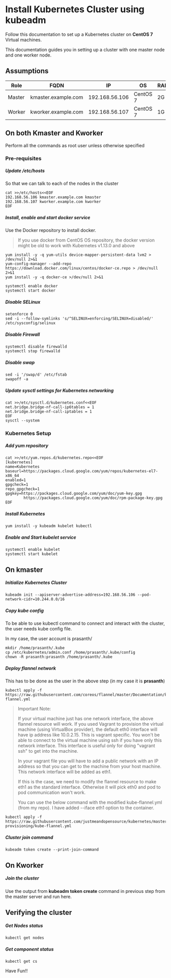 # Install Kubernetes Cluster using kubeadm
Follow this documentation to set up a Kubernetes cluster on __CentOS 7__ Virtual machines.

This documentation guides you in setting up a cluster with one master node and one worker node.

## Assumptions
|Role|FQDN|IP|OS|RAM|CPU|
|----|----|----|----|----|----|
|Master|kmaster.example.com|192.168.56.106|CentOS 7|2G|2|
|Worker|kworker.example.com|192.168.56.107|CentOS 7|1G|1|

## On both Kmaster and Kworker
Perform all the commands as root user unless otherwise specified
### Pre-requisites
##### Update /etc/hosts
So that we can talk to each of the nodes in the cluster
```
cat >>/etc/hosts<<EOF
192.168.56.106 kmaster.example.com kmaster
192.168.56.107 kworker.example.com kworker
EOF
```
##### Install, enable and start docker service
Use the Docker repository to install docker.
> If you use docker from CentOS OS repository, the docker version might be old to work with Kubernetes v1.13.0 and above
```
yum install -y -q yum-utils device-mapper-persistent-data lvm2 > /dev/null 2>&1
yum-config-manager --add-repo https://download.docker.com/linux/centos/docker-ce.repo > /dev/null 2>&1
yum install -y -q docker-ce >/dev/null 2>&1

systemctl enable docker
systemctl start docker
```
##### Disable SELinux
```
setenforce 0
sed -i --follow-symlinks 's/^SELINUX=enforcing/SELINUX=disabled/' /etc/sysconfig/selinux
```
##### Disable Firewall
```
systemctl disable firewalld
systemctl stop firewalld
```
##### Disable swap
```
sed -i '/swap/d' /etc/fstab
swapoff -a
```
##### Update sysctl settings for Kubernetes networking
```
cat >>/etc/sysctl.d/kubernetes.conf<<EOF
net.bridge.bridge-nf-call-ip6tables = 1
net.bridge.bridge-nf-call-iptables = 1
EOF
sysctl --system
```
### Kubernetes Setup
##### Add yum repository
```
cat >>/etc/yum.repos.d/kubernetes.repo<<EOF
[kubernetes]
name=Kubernetes
baseurl=https://packages.cloud.google.com/yum/repos/kubernetes-el7-x86_64
enabled=1
gpgcheck=1
repo_gpgcheck=1
gpgkey=https://packages.cloud.google.com/yum/doc/yum-key.gpg
        https://packages.cloud.google.com/yum/doc/rpm-package-key.gpg
EOF
```
##### Install Kubernetes
```
yum install -y kubeadm kubelet kubectl
```
##### Enable and Start kubelet service
```
systemctl enable kubelet
systemctl start kubelet
```
## On kmaster
##### Initialize Kubernetes Cluster
```
kubeadm init --apiserver-advertise-address=192.168.56.106 --pod-network-cidr=10.244.0.0/16
```
##### Copy kube config
To be able to use kubectl command to connect and interact with the cluster, the user needs kube config file.

In my case, the user account is prasanth/
```
mkdir /home/prasanth/.kube
cp /etc/kubernetes/admin.conf /home/prasanth/.kube/config
chown -R prasanth:prasanth /home/prasanth/.kube
```
##### Deploy flannel network
This has to be done as the user in the above step (in my case it is __prasanth__)
```
kubectl apply -f https://raw.githubusercontent.com/coreos/flannel/master/Documentation/kube-flannel.yml
```
>Important Note:
>
>If your virtual machine just has one network interface, the above flannel resource will work.
If you used Vagrant to provision the virtual machine (using VirtualBox provider), the default eth0 interface will have ip address like 10.0.2.15. This is vagrant specific. You won't be able to connect to the virtual machine using ssh if you have only this network interface. This interface is useful only for doing "vagrant ssh" to get into the machine.
>
>In your vagrant file you will have to add a public network with an IP address so that you can get to the machine from your host machine. This network interface will be added as eth1.
>
>If this is the case, we need to modify the flannel resource to make eth1 as the standard interface. Otherwise it will pick eth0 and pod to pod communication won't work.
>
>You can use the below command with the modified kube-flannel.yml (from my repo). I have added --iface eth1 option to the container.
```
kubectl apply -f https://raw.githubusercontent.com/justmeandopensource/kubernetes/master/vagrant-provisioning/kube-flannel.yml
```

##### Cluster join command
```
kubeadm token create --print-join-command
```
## On Kworker
##### Join the cluster
Use the output from __kubeadm token create__ command in previous step from the master server and run here.

## Verifying the cluster
##### Get Nodes status
```
kubectl get nodes
```
##### Get component status
```
kubectl get cs
```

Have Fun!!